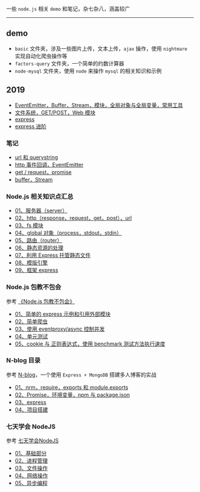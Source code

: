 




一些 `node.js` 相关 `demo` 和笔记，杂七杂八，涵盖较广


----


## demo

* `basic` 文件夹，涉及一些图片上传，文本上传，`ajax` 操作，使用 `nightmare` 实现自动化爬虫操作等
* `factors-query` 文件夹，一个简单的约数计算器
* `node-mysql` 文件夹，使用 `node` 来操作 `mysql` 的相关知识和示例


## 2019

* [EventEmitter，Buffer，Stream，模块，全局对象与全局变量，常用工具](https://github.com/heptaluan/blog/blob/master/node/note/2019/02.md)
* [文件系统，GET/POST，Web 模块](https://github.com/heptaluan/blog/blob/master/node/note/2019/03.md)
* [express](https://github.com/heptaluan/blog/blob/master/node/note/2019/04.md)
* [express 进阶](https://github.com/heptaluan/blog/blob/master/node/note/2019/05.md)




### 笔记

* [url 和 querystring](https://github.com/heptaluan/blog/blob/master/node/note/笔记/01.md)
* [http 事件回调，EventEmitter](https://github.com/heptaluan/blog/blob/master/node/note/笔记/02.md)
* [get / request，promise](https://github.com/heptaluan/blog/blob/master/node/note/笔记/03.md)
* [buffer，Stream](https://github.com/heptaluan/blog/blob/master/node/note/笔记/04.md)




### Node.js 相关知识点汇总

* [01、服务器（server）](https://github.com/heptaluan/blog/blob/master/node/note/汇总/01.md)
* [02、http（response，request，get，post），url](https://github.com/heptaluan/blog/blob/master/node/note/汇总/02.md)
* [03、fs 模块](https://github.com/heptaluan/blog/blob/master/node/note/汇总/03.md) 
* [04、global 对象（process，stdout，stdin）](https://github.com/heptaluan/blog/blob/master/node/note/汇总/04.md)
* [05、路由（router）](https://github.com/heptaluan/blog/blob/master/node/note/汇总/05.md)
* [06、静态资源的处理](https://github.com/heptaluan/blog/blob/master/node/note/汇总/06.md)
* [07、利用 Express 托管静态文件](https://github.com/heptaluan/blog/blob/master/node/note/汇总/07.md)
* [08、模版引擎](https://github.com/heptaluan/blog/blob/master/node/note/汇总/08.md)
* [09、框架 express](https://github.com/heptaluan/blog/blob/master/node/note/汇总/09.md)




### Node.js 包教不包会

参考 [《Node.js 包教不包会》](https://github.com/heptaluan/node-lessons)

* [01、简单的 express 示例和引用外部模块](https://github.com/heptaluan/blog/blob/master/node/note/包教不包会/note/01.md)
* [02、简单爬虫](https://github.com/heptaluan/blog/blob/master/node/note/包教不包会/note/02.md)
* [03、使用 eventproxy/async 控制并发](https://github.com/heptaluan/blog/blob/master/node/note/包教不包会/note/03.md)
* [04、单元测试](https://github.com/heptaluan/blog/blob/master/node/note/包教不包会/note/04.md)
* [05、cookie 与 正则表达式，使用 benchmark 测试方法执行速度](https://github.com/heptaluan/blog/blob/master/node/note/包教不包会/note/05.md)




### N-blog 目录

参考 [N-blog](https://github.com/nswbmw/N-blog)，一个使用 `Express + MongoDB` 搭建多人博客的实战

* [01、nrm，require，exports 和 module.exports](https://github.com/heptaluan/blog/blob/master/node/note/N-blog/note/01.md)
* [02、Promise，环境变量，npm 与 package.json](https://github.com/heptaluan/blog/blob/master/node/note/N-blog/note/02.md)
* [03、express](https://github.com/heptaluan/blog/blob/master/node/note/N-blog/note/03.md)
* [04、项目搭建](https://github.com/heptaluan/blog/blob/master/node/note/N-blog/note/04.md)




### 七天学会 NodeJS

参考 [七天学会NodeJS](http://nqdeng.github.io/7-days-nodejs/)

* [01、基础部分](https://github.com/heptaluan/blog/blob/master/node/note/七天/01.md)
* [02、进程管理](https://github.com/heptaluan/blog/blob/master/node/note/七天/02.md)
* [03、文件操作](https://github.com/heptaluan/blog/blob/master/node/note/七天/03.md)
* [04、网络操作](https://github.com/heptaluan/blog/blob/master/node/note/七天/04.md)
* [05、异步编程](https://github.com/heptaluan/blog/blob/master/node/note/七天/05.md)